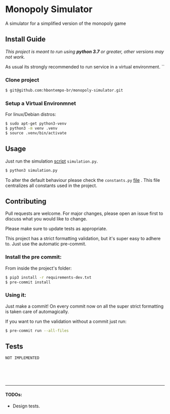 # Monopoly Simulator
A simulator for a simplified version of the monopoly game


## Install Guide

*This project is meant to run using **python 3.7** or greater, other versions may not work.*

As usual its strongly recommended to run service in a virtual environment.
``
### Clone project
```sh
$ git@github.com:hbontempo-br/monopoly-simulator.git
```

### Setup a Virtual Environmnet
For linux/Debian distros:
```sh
$ sudo apt-get python3-venv
$ python3 -m venv .venv
$ source .venv/bin/activate
```


## Usage

Just run the simulation [script](simulation.py) `simulation.py`.

```sh
$ python3 simulation.py
```

To alter the default behaviour please check the `constants.py` [file](constants.py) . 
This file centralizes all constants used in the project.

## Contributing

Pull requests are welcome. For major changes, please open an issue first to discuss what you would like to change.

Please make sure to update tests as appropriate.

This project has a strict formatting validation, but it's super easy to adhere to. Just use the automatic pre-commit.

### Install the pre commit:

From inside the project's folder:

```sh
$ pip3 install -r requirements-dev.txt
$ pre-commit install
```

### Using it:

Just make a commit! On every commit now on all the super strict formatting is taken care of automagically.

If you want to run the validation without a commit just run:
```sh
$ pre-commit run --all-files
```

## Tests

```
NOT IMPLEMENTED
```


<br/>
<br/>
<br/>

---

#### TODOs:
- Design tests.
